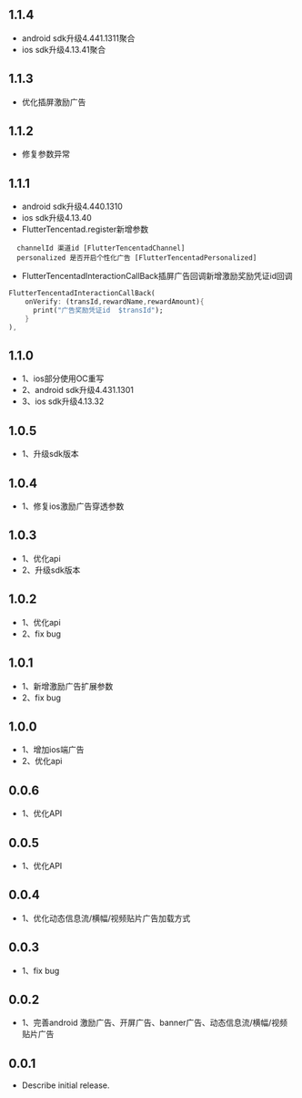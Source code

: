 ## 1.1.4
* android sdk升级4.441.1311聚合
* ios sdk升级4.13.41聚合

## 1.1.3
* 优化插屏激励广告

## 1.1.2
* 修复参数异常

## 1.1.1

* android sdk升级4.440.1310
* ios sdk升级4.13.40
* FlutterTencentad.register新增参数
```
  channelId 渠道id [FlutterTencentadChannel]
  personalized 是否开启个性化广告 [FlutterTencentadPersonalized]
```
* FlutterTencentadInteractionCallBack插屏广告回调新增激励奖励凭证id回调
```dart
FlutterTencentadInteractionCallBack(
    onVerify: (transId,rewardName,rewardAmount){
      print("广告奖励凭证id  $transId");
    }
),
```

## 1.1.0

* 1、ios部分使用OC重写
* 2、android sdk升级4.431.1301
* 3、ios sdk升级4.13.32

## 1.0.5

* 1、升级sdk版本


## 1.0.4

* 1、修复ios激励广告穿透参数


## 1.0.3

* 1、优化api
* 2、升级sdk版本


## 1.0.2

* 1、优化api
* 2、fix bug


## 1.0.1

* 1、新增激励广告扩展参数
* 2、fix bug

## 1.0.0

* 1、增加ios端广告
* 2、优化api

## 0.0.6

* 1、优化API

## 0.0.5

* 1、优化API

## 0.0.4

* 1、优化动态信息流/横幅/视频贴片广告加载方式

## 0.0.3

* 1、fix bug


## 0.0.2

* 1、完善android 激励广告、开屏广告、banner广告、动态信息流/横幅/视频贴片广告

## 0.0.1

* Describe initial release.